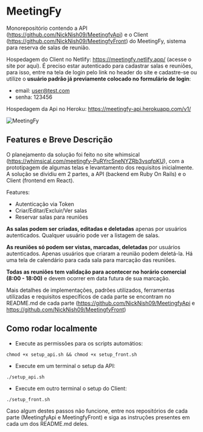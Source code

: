 # MeetingFy

Monorepositório contendo a API (https://github.com/NickNish09/MeetingfyApi) e o Client (https://github.com/NickNish09/MeetingfyFront) do MeetingFy, sistema para reserva de salas de reunião.

Hospedagem do Client no Netlify: https://meetingfy.netlify.app/ (acesse o site por aqui). É preciso estar autenticado para cadastrar salas e reuniões, para isso, entre na tela de login pelo link no header do site e cadastre-se ou utilize o **usuário padrão já previamente colocado no formulário de login**:

- email: user@test.com
- senha: 123456

Hospedagem da Api no Heroku: https://meetingfy-api.herokuapp.com/v1/

![MeetingFy](https://i.imgur.com/GaC8G1t.png)  

## Features e Breve Descrição
O planejamento da solução foi feito no site whimsical (https://whimsical.com/meetingfy-PuRYrcSneNYZRb3vsqfpKU), com a prototipagem de algumas telas e levantamento dos requisitos inicialmente. A solução se dividiu em 2 partes, a API (backend em Ruby On Rails) e o Client (frontend em React).

Features:
- Autenticação via Token  
- Criar/Editar/Excluir/Ver salas  
- Reservar salas para reuniões

**As salas podem ser criadas, editadas e deletadas** apenas por usuários autenticados. Qualquer usuário pode ver a listagem de salas.  
  
**As reuniões só podem ser vistas, marcadas, deletadas** por usuários autenticados.  Apenas usuários que criaram a reunião podem deletá-la. Há uma tela de calendário para cada sala para marcação das reuniões.
  
**Todas as reuniões tem validação para acontecer no horário comercial (8:00 - 18:00)**  e devem ocorrer em data futura de sua marcação.

Mais detalhes de implementações, padrões utilizados, ferramentas utilizadas e requisitos específicos de cada parte se encontram no README.md de cada parte (https://github.com/NickNish09/MeetingfyApi e https://github.com/NickNish09/MeetingfyFront)
## Como rodar localmente

- Execute as permissões para os scripts automátios:

  

```chmod +x setup_api.sh && chmod +x setup_front.sh```

  

- Execute em um terminal o setup da API:

```./setup_api.sh```

  

- Execute em outro terminal o setup do Client:

```./setup_front.sh```

  

Caso algum destes passos não funcione, entre nos repositórios de cada parte (MeetingfyApi e MeetingfyFront) e siga as instruções presentes em cada um dos README.md deles.